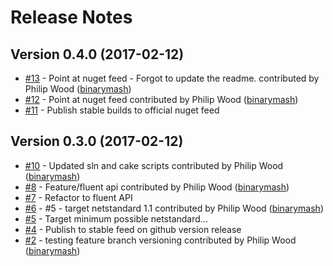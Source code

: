 # Release Notes

## Version 0.4.0 (2017-02-12)

 - [#13](https://github.com/binarymash/responses/pull/13) - Point at nuget feed - Forgot to update the readme. contributed by Philip Wood ([binarymash](https://github.com/binarymash))
 - [#12](https://github.com/binarymash/responses/pull/12) - Point at nuget feed contributed by Philip Wood ([binarymash](https://github.com/binarymash))
 - [#11](https://github.com/binarymash/responses/issues/11) - Publish stable builds to official nuget feed

## Version 0.3.0 (2017-02-12)

 - [#10](https://github.com/binarymash/responses/pull/10) - Updated sln and cake scripts contributed by Philip Wood ([binarymash](https://github.com/binarymash))
 - [#8](https://github.com/binarymash/responses/pull/8) - Feature/fluent api contributed by Philip Wood ([binarymash](https://github.com/binarymash))
 - [#7](https://github.com/binarymash/responses/issues/7) - Refactor to fluent API
 - [#6](https://github.com/binarymash/responses/pull/6) - #5 - target netstandard 1.1 contributed by Philip Wood ([binarymash](https://github.com/binarymash))
 - [#5](https://github.com/binarymash/responses/issues/5) - Target minimum possible netstandard...
 - [#4](https://github.com/binarymash/responses/issues/4) - Publish to stable feed on github version release
 - [#2](https://github.com/binarymash/responses/pull/2) - testing feature branch versioning contributed by Philip Wood ([binarymash](https://github.com/binarymash))